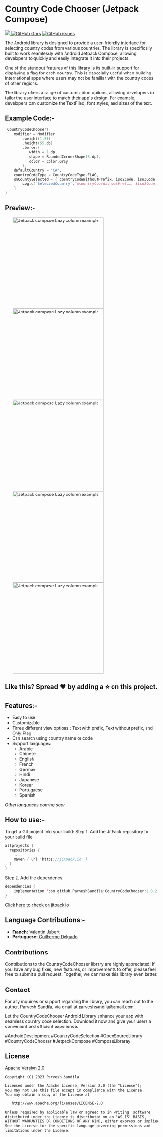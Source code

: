 <Span><h1>Country Code Chooser (Jetpack Compose)</h1></span>
<span style="margin-left:25.px">
 <a href="https://jitpack.io/#ParveshSandila/CountryCodeChooser" target="_blank">
  <img src="https://jitpack.io/v/ParveshSandila/CountryCodeChooser.svg"/>
 </a>
</span>
<span>
[![GitHub stars](https://img.shields.io/github/stars/ParveshSandila/CountryCodeChooser.svg)](https://github.com/ParveshSandila/CountryCodeChooser/stargazers)
 </span>
 <span>
[![GitHub issues](https://img.shields.io/github/issues/ParveshSandila/CountryCodeChooser.svg)](https://github.com/ParveshSandila/CountryCodeChooser/issues)
 </span>
 <span>
<!-- [![GitHub license](https://img.shields.io/github/license/ParveshSandila/CountryCodeChooser.svg)](https://github.com/ParveshSandila/CountryCodeChooser/blob/master/LICENSE)
 </span>
 -->
The Android library is designed to provide a user-friendly interface for selecting country codes from various countries. The library is specifically built to work seamlessly with Android Jetpack Compose, allowing developers to quickly and easily integrate it into their projects.

One of the standout features of this library is its built-in support for displaying a flag for each country. This is especially useful when building international apps where users may not be familiar with the country codes of other regions.

The library offers a range of customization options, allowing developers to tailor the user interface to match their app's design. For example, developers can customize the TextFiled, font styles, and sizes of the text.

<h2>Example Code:- </h2>

```kotlin
 CountryCodeChooser(
    modifier = Modifier
        .weight(1.5f)
        .height(55.dp)
        .border(
           width = 1.dp,
           shape = RoundedCornerShape(5.dp),
           color = Color.Gray
        ),
    defaultCountry = "CA",
    countryCodeType = CountryCodeType.FLAG,
    onCountySelected = { countryCodeWithoutPrefix, iso2Code, iso3Code ->
        Log.d("SelectedCountry","$countryCodeWithoutPrefix, $iso2Code, $iso3Code")
    }
)
```

<h2>Preview:- </h2>

<span style="margin:25px">
   <img src="https://github.com/ParveshSandila/CountryCodeChooser/blob/master/app/src/main/res/drawable/ss_1.jpg" 
   alt="Jetpack compose Lazy column example" style="height:300px"/>
</span>
<span style="margin:25px">
  <img src="https://github.com/ParveshSandila/CountryCodeChooser/blob/master/app/src/main/res/drawable/ss_2.jpg" 
  alt="Jetpack compose Lazy column example"
  style="height:300px"
  />
  <span style="margin:25px">
  <img src="https://github.com/ParveshSandila/CountryCodeChooser/blob/master/app/src/main/res/drawable/ss_3.jpg" 
  alt="Jetpack compose Lazy column example"
  style="height:300px"
  />
  <span style="margin:25px">
  <img src="https://github.com/ParveshSandila/CountryCodeChooser/blob/master/app/src/main/res/drawable/ss_4.jpg" 
  alt="Jetpack compose Lazy column example"
  style="height:300px"
  />
  <span style="margin:25px">
  <img src="https://github.com/ParveshSandila/CountryCodeChooser/blob/master/app/src/main/res/drawable/ss_5.jpg" 
  alt="Jetpack compose Lazy column example"
  style="height:300px"
  />
</span>

<h2>Like this? Spread ❤️ by adding a ⭐ on this project.</h2>

<h2>Features:- </h2>

<ul>
   <li>Easy to use</li>
   <li>Customizable</li>
   <li>Three different view options : Text with prefix, Text without prefix, and Only Flag</li>
   <li>Can search using country name or code</li>
   <li>Support languages:
      <ul>
        <li>Arabic</li>
        <li>Chinese</li>
        <li>English</li>
        <li>French</li>
        <li>German</li>
        <li>Hindi</li>
        <li>Japanese</li>
        <li>Korean</li>
        <li>Portuguese</li>
        <li>Spanish</li>
      </ul>
   </li>
</ul>

*Other languages coming soon*

<h2>How to use:- </h2>
To get a Git project into your build:
Step 1. Add the JitPack repository to your build file

```kotlin
allprojects {
  repositories {
    ...
    maven { url 'https://jitpack.io' }
  }
}
```

Step 2. Add the dependency

```kotlin
dependencies {
    implementation 'com.github.ParveshSandila:CountryCodeChooser:1.0.2'
}
```
<a href="https://jitpack.io/#ParveshSandila/CountryCodeChooser" target="_blank">Click here to check on jitpack.io</a>

<h2>Language Contributions:- </h2>
<ul>
 <li><span><b>Franch:</b></snap></span><a href="https://github.com/VJubert"> Valentin Jubert</a></span></li>
 <li><span><b>Portuguese:</b></snap></span><a href="https://github.com/GuilhE"> Guilherme Delgado</a></span></li>
</ul>

<h2>Contributions</h2>
<p>Contributions to the CountryCodeChooser library are highly appreciated! If you have any bug fixes, new features, or improvements to offer, please feel free to submit a pull request. Together, we can make this library even better.</p>

<h2>Contact</h2>
<p>For any inquiries or support regarding the library, you can reach out to the author, Parvesh Sandila, via email at parveshsandila@gmail.com.</p>

<p>Let the CountryCodeChooser Android Library enhance your app with seamless country code selection. Download it now and give your users a convenient and efficient experience.</p>

#AndroidDevelopment #CountryCodeSelection #OpenSourceLibrary #CountryCodeChooser #JetpackCompose #ComposeLibraray

<h2>License</h2>

<a href="http://www.apache.org/licenses/LICENSE-2.0.html" target="_blank">Apache Version 2.0</a>

```html
Copyright (C) 2023 Parvesh Sandila

Licensed under the Apache License, Version 2.0 (the "License");
you may not use this file except in compliance with the License.
You may obtain a copy of the License at

   http://www.apache.org/licenses/LICENSE-2.0

Unless required by applicable law or agreed to in writing, software
distributed under the License is distributed on an "AS IS" BASIS,
WITHOUT WARRANTIES OR CONDITIONS OF ANY KIND, either express or implied.
See the License for the specific language governing permissions and
limitations under the License.
```
